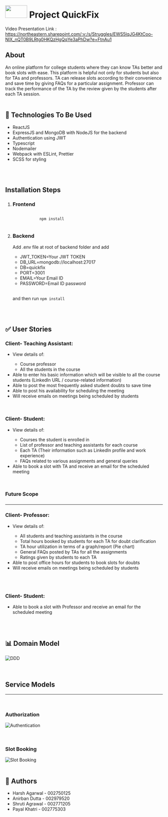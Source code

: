 <h1><centre><img src="Images/QuickFix-logo.png" height="40px" width="70px"> Project QuickFix</h1></centre>

Video Presentation Link : https://northeastern.sharepoint.com/:v:/s/Struggles/EWS5lqJG4KtCoo-NlX_nQT0B9LRtg0HKQzHgQqYe3aPhDw?e=FtnAu1

<h2>About</h2>
An online platform for college students where they can know TAs better and book slots with ease. This platform is helpful not only for students but also for TAs and professors. TA can release slots according to their convenience and save time by giving FAQs for a particular assignment. Professor can track the performance of the TA by the review given by the students after each TA session.
<br><br>
<h2>🌟 Technologies To Be Used</h2>
<ul>
 <li>ReactJS</li>
 <li>ExpressJS and MongoDB with NodeJS for the backend</li>
 <li>Authentication using JWT</li>
 <li>Typescript</li>
 <li>Nodemailer</li>   
 <li>Webpack with ESLint, Prettier</li>
 <li>SCSS for styling</li>
</ul>
<br><br>

<h2>Installation Steps</h2>
<ol>
    <li>
        <h3>Frontend</h3>
        <code>
            npm install
        </code>
    </li>
    <li>
        <h3>Backend</h3>
        <p>Add .env file at root of backend folder and add</p>
        <ul>
            <li>JWT_TOKEN=Your JWT TOKEN</li>
            <li>DB_URL=mongodb://localhost:27017</li>
            <li>DB=quickfix</li>
            <li>PORT=3001</li>
            <li>EMAIL=Your Email ID</li>
            <li>PASSWORD=Email ID password</li>
        </ul>
        <br/>
        <p>and then run <code>npm install</code></p>
    </li>
</ol>
<br><br>


<h2>✅ User Stories</h2>

<h3>Client- Teaching Assistant:</h3>
<ul>
<li>View details of: </li>
<ul>
<li>Course professor</li>
<li>All the students in the course</li>
</ul>
<li>Able to enter his basic information which will be visible to all the course students (LinkedIn URL / course-related information)</li>
<li>Able to post the most frequently asked student doubts to save time</li>
<li>Able to post his availability for scheduling the meeting</li>
<li>Will receive emails on meetings being scheduled by students</li>
</ul>
<br>

<h3>Client- Student:</h3>
<ul>
<li>View details of:</li>
<ul>
<li>Courses the student is enrolled in</li>
<li>List of professor and teaching assistants for each course</li>
<li>Each TA (Their information such as LinkedIn profile and work experience)</li>
<li>FAQs related to various assignments and general queries</li>
</ul>
<li>Able to book a slot with TA and receive an email for the scheduled meeting</li>
</ul>
<br>

<h3>Future Scope<h3>
<hr>
<h3>Client- Professor: </h3>
<ul>
<li>View details of: </li>
<ul>
<li>All students and teaching assistants in the course</li>
<li>Total hours booked by students for each TA for doubt clarification</li>
<li>TA hour utilization in terms of a graph/report (Pie chart)</li>
<li>General FAQs posted by TAs for all the assignments</li>
<li>Ratings given by students to each TA</li>
</ul>
<li>Able to post office hours for students to book slots for doubts</li>
<li>Will receive emails on meetings being scheduled by students</li>
</ul>
<br><br>

<h3>Client- Student: </h3>
<ul>
<li>Able to book a slot with Professor and receive an email for the scheduled meeting</li>
</ul>
<br><br>

<h2>📊 Domain Model</h2>
<img src="Images/DDD.jpeg" title="DDD">
<br><br><br>

<h2> Service Models </h2>
<hr>
<br>
<h3> Authorization </h3>
<img src="Images/Authentication.png" title="Authentication">
<br><br><br>
<h3> Slot Booking </h3>
<img src="Images/Slot Booking.png" title="Slot Booking">
<br> <br>
<h2>👥 Authors</h2>
<ul>
<li>Harsh Agarwal - 002750125</li>
<li>Anirban Dutta - 002979520</li>
<li>Shruti Agrawal - 002771205</li>
<li>Payal Khatri - 002775303</li>
</ul>

